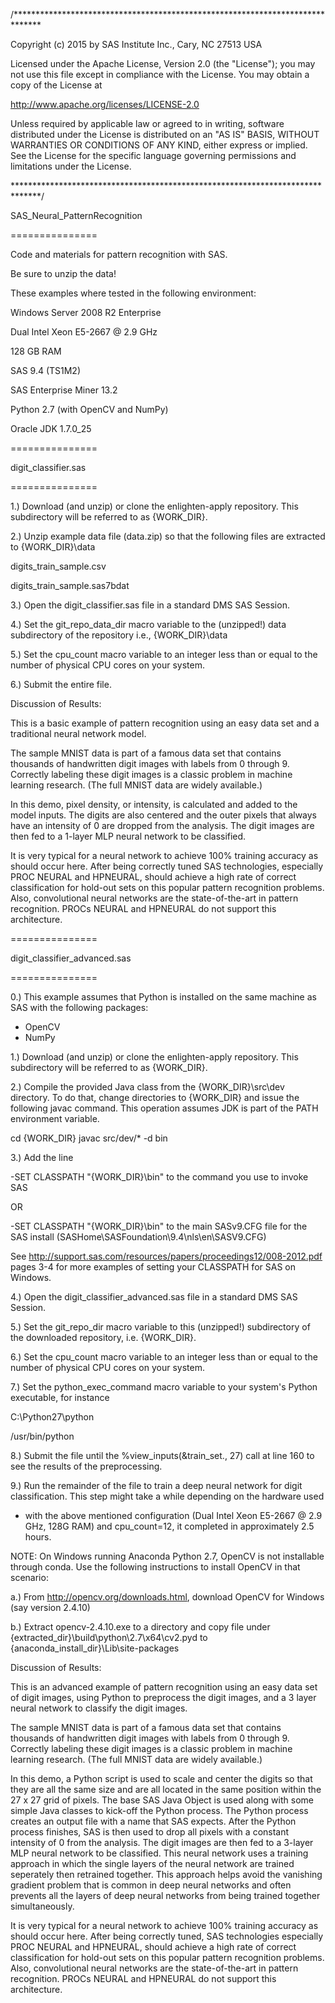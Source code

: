 /******************************************************************************

Copyright (c) 2015 by SAS Institute Inc., Cary, NC 27513 USA

Licensed under the Apache License, Version 2.0 (the "License"); 
you may not use this file except in compliance with the License. 
You may obtain a copy of the License at 

   http://www.apache.org/licenses/LICENSE-2.0 

Unless required by applicable law or agreed to in writing, software 
distributed under the License is distributed on an "AS IS" BASIS, 
WITHOUT WARRANTIES OR CONDITIONS OF ANY KIND, either express or implied. 
See the License for the specific language governing permissions and 
limitations under the License.  

******************************************************************************/

SAS_Neural_PatternRecognition

===============

Code and materials for pattern recognition with SAS.

Be sure to unzip the data!

These examples where tested in the following environment:

Windows Server 2008 R2 Enterprise

Dual Intel Xeon E5-2667 @ 2.9 GHz 

128 GB RAM 

SAS 9.4 (TS1M2)

SAS Enterprise Miner 13.2

Python 2.7 (with OpenCV and NumPy)

Oracle JDK 1.7.0_25

===============

digit_classifier.sas

===============

1.) Download (and unzip) or clone the enlighten-apply repository. 
This subdirectory will be referred to as {WORK_DIR}.

2.) Unzip example data file (data.zip) so that the following files are 
extracted to {WORK_DIR}\data

digits_train_sample.csv

digits_train_sample.sas7bdat

3.) Open the digit_classifier.sas file in a standard DMS SAS Session. 

4.) Set the git_repo_data_dir macro variable to the (unzipped!) data 
subdirectory of the repository i.e., {WORK_DIR}\data

5.) Set the cpu_count macro variable to an integer less than or equal to the
number of physical CPU cores on your system. 

6.) Submit the entire file. 

Discussion of Results:

This is a basic example of pattern recognition using an easy data set and 
a traditional neural network model. 

The sample MNIST data is part of a famous data set that contains thousands of 
handwritten digit images with labels from 0 through 9. Correctly labeling
these digit images is a classic problem in machine learning research. (The 
full MNIST data are widely available.) 

In this demo, pixel density, or intensity, is calculated and added to the model
inputs. The digits are also centered and the outer pixels that always have
an intensity of 0 are dropped from the analysis. The digit images are then fed
to a 1-layer MLP neural network to be classified. 

It is very typical for a neural network to achieve 100% training accuracy as 
should occur here. After being correctly tuned SAS technologies, especially
PROC NEURAL and HPNEURAL, should achieve a high rate of correct classification
for hold-out sets on this popular pattern recognition problems. Also, 
convolutional neural networks are the state-of-the-art in pattern recognition. 
PROCs NEURAL and HPNEURAL do not support this architecture. 

===============

digit_classifier_advanced.sas

===============

0.) This example assumes that Python is installed on the same machine as SAS 
with the following packages:
- OpenCV
- NumPy

1.) Download (and unzip) or clone the enlighten-apply repository. 
This subdirectory will be referred to as {WORK_DIR}.

2.) Compile the provided Java class from the {WORK_DIR}\src\dev directory.
To do that, change directories to {WORK_DIR} and issue the following
javac command. This operation assumes JDK is part of the PATH environment
variable.

cd {WORK_DIR}
javac src/dev/* -d bin

3.) Add the line

-SET CLASSPATH "{WORK_DIR}\bin" to the command you use to invoke SAS

OR 

-SET CLASSPATH "{WORK_DIR}\bin" to the main SASv9.CFG file for the SAS install 
(SASHome\SASFoundation\9.4\nls\en\SASV9.CFG)

See http://support.sas.com/resources/papers/proceedings12/008-2012.pdf pages 
3-4 for more examples of setting your CLASSPATH for SAS on Windows. 
	
4.) Open the digit_classifier_advanced.sas file in a standard DMS SAS Session. 

5.) Set the git_repo_dir macro variable to this (unzipped!) subdirectory of the 
downloaded repository, i.e. {WORK_DIR}.

6.) Set the cpu_count macro variable to an integer less than or equal to the
number of physical CPU cores on your system. 

7.) Set the python_exec_command macro variable to your system's Python 
executable, for instance

C:\Python27\python

/usr/bin/python

8.) Submit the file until the %view_inputs(&train_set., 27) call at line 160 
to see the results of the preprocessing. 

9.) Run the remainder of the file to train a deep neural network for digit
classification. This step might take a while depending on the hardware used
- with the above mentioned configuration (Dual Intel Xeon E5-2667 @ 2.9 GHz,
128G RAM) and cpu_count=12, it completed in approximately 2.5 hours.

NOTE: On Windows running Anaconda Python 2.7, OpenCV is not installable 
through conda. Use the following instructions to install OpenCV in that 
scenario:

a.) From http://opencv.org/downloads.html, download OpenCV for Windows 
(say version 2.4.10)

b.) Extract opencv-2.4.10.exe to a directory and copy file under
{extracted_dir}\build\python\2.7\x64\cv2.pyd to 
{anaconda_install_dir}\Lib\site-packages 

Discussion of Results:

This is an advanced example of pattern recognition using an easy data set of 
digit images, using Python to preprocess the digit images, and a 3 layer
neural network to classify the digit images. 

The sample MNIST data is part of a famous data set that contains thousands of 
handwritten digit images with labels from 0 through 9. Correctly labeling
these digit images is a classic problem in machine learning research. (The 
full MNIST data are widely available.) 

In this demo, a Python script is used to scale and center the digits so that 
they are all the same size and are all located in the same position within the
27 x 27 grid of pixels. The base SAS Java Object is used along with some simple
Java classes to kick-off the Python process. The Python process creates an 
output file with a name that SAS expects. After the Python process finishes, 
SAS is then used to drop all pixels with a constant intensity of 0 from the
analysis. The digit images are then fed to a 3-layer MLP neural network to be
classified. This neural network uses a training approach in which the single
layers of the neural network are trained seperately then retrained together. 
This approach helps avoid the vanishing gradient problem that is common in deep
neural networks and often prevents all the layers of deep neural networks from
being trained together simultaneously.

It is very typical for a neural network to achieve 100% training accuracy as 
should occur here. After being correctly tuned, SAS technologies especially
PROC NEURAL and HPNEURAL, should achieve a high rate of correct classification
for hold-out sets on this popular pattern recognition problems. Also, 
convolutional neural networks are the state-of-the-art in pattern recognition. 
PROCs NEURAL and HPNEURAL do not support this architecture.
